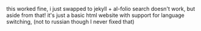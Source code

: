 this worked fine, i just swapped to jekyll + al-folio
search doesn't work, but aside from that! it's just a basic html website with support for language switching, (not to russian though I never fixed that)
